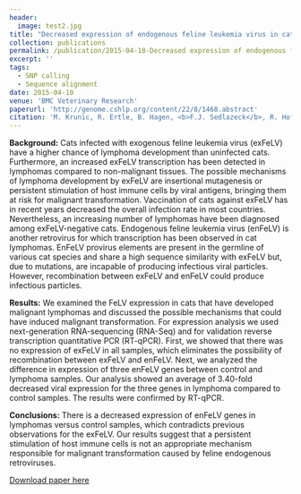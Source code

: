 ```yaml
---
header:
  image: test2.jpg
title: "Decreased expression of endogenous feline leukemia virus in cat lymphomas: a case control study"
collection: publications
permalink: /publication/2015-04-10-Decreased expression of endogenous feline leukemia virus in cat lymphomas a case control study-number-8
excerpt: ''
tags:
  - SNP calling
  - Sequence alignment
date: 2015-04-10
venue: 'BMC Veterinary Research'
paperurl: 'http://genome.cshlp.org/content/22/8/1468.abstract'
citation: 'M. Krunic, R. Ertle, B. Hagen, <b>F.J. Sedlazeck</b>, R. Hofmann- Lehmann, A. von Haeseler and D. Klein (2012). &quot;Decreased expression of endogenous feline leukemia virus in cat lymphomas: a case control study.&quot; <i>BMC Veterinary Research</i>. 11, 90.'
---
```



<b>Background:</b>
Cats infected with exogenous feline leukemia virus (exFeLV) have a higher chance of lymphoma development than uninfected cats. Furthermore, an increased exFeLV transcription has been detected in lymphomas compared to non-malignant tissues. The possible mechanisms of lymphoma development by exFeLV are insertional mutagenesis or persistent stimulation of host immune cells by viral antigens, bringing them at risk for malignant transformation. Vaccination of cats against exFeLV has in recent years decreased the overall infection rate in most countries. Nevertheless, an increasing number of lymphomas have been diagnosed among exFeLV-negative cats. Endogenous feline leukemia virus (enFeLV) is another retrovirus for which transcription has been observed in cat lymphomas. EnFeLV provirus elements are present in the germline of various cat species and share a high sequence similarity with exFeLV but, due to mutations, are incapable of producing infectious viral particles. However, recombination between exFeLV and enFeLV could produce infectious particles.

<b>Results:</b>
We examined the FeLV expression in cats that have developed malignant lymphomas and discussed the possible mechanisms that could have induced malignant transformation. For expression analysis we used next-generation RNA-sequencing (RNA-Seq) and for validation reverse transcription quantitative PCR (RT-qPCR). First, we showed that there was no expression of exFeLV in all samples, which eliminates the possibility of recombination between exFeLV and enFeLV. Next, we analyzed the difference in expression of three enFeLV genes between control and lymphoma samples. Our analysis showed an average of 3.40-fold decreased viral expression for the three genes in lymphoma compared to control samples. The results were confirmed by RT-qPCR.

<b>Conclusions:</b>
There is a decreased expression of enFeLV genes in lymphomas versus control samples, which contradicts previous observations for the exFeLV. Our results suggest that a persistent stimulation of host immune cells is not an appropriate mechanism responsible for malignant transformation caused by feline endogenous retroviruses.

[Download paper here](http://genome.cshlp.org/content/22/8/1468.abstract)

